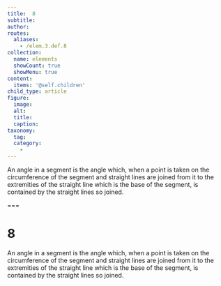 ```yaml
---
title:  8
subtitle: 
author:
routes:
  aliases:
    - /elem.3.def.8
collection:
  name: elements
  showCount: true
  showMenu: true
content:
  items: '@self.children'
child_type: article
figure:
  image:
  alt:
  title:
  caption:
taxonomy:
  tag:
  category:
    - 
---
```


<p>An <hi rend="bold">angle in a segment</hi> is the angle which, when a point is taken on the circumference of the segment and straight lines are joined from it to the extremities of the straight line which is the <hi rend="bold">base of the segment</hi>, is contained by the straight lines so joined.</p>

===

<h1>8</h1>
<p>An <span class="bold">angle in a segment</span> is the angle which, when a point is taken on the circumference of the segment and straight lines are joined from it to the extremities of the straight line which is the <span class="bold">base of the segment</span>, is contained by the straight lines so joined.</p>
